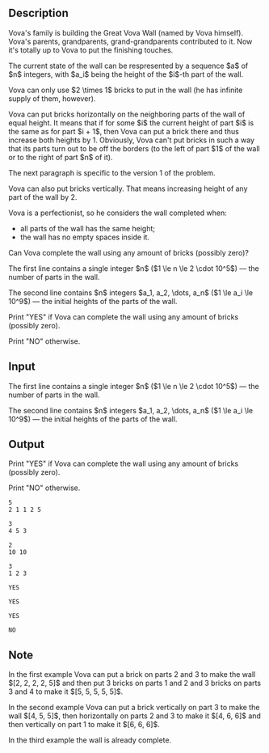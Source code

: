 ## Description

<div><p>Vova's family is building the Great Vova Wall (named by Vova himself). Vova's parents, grandparents, grand-grandparents contributed to it. Now it's totally up to Vova to put the finishing touches.</p><p>The current state of the wall can be respresented by a sequence $a$ of $n$ integers, with $a_i$ being the height of the $i$-th part of the wall.</p><p>Vova can only use $2 \times 1$ bricks to put in the wall (he has infinite supply of them, however).</p><p>Vova can put bricks <span class="tex-font-style-bf">horizontally</span> on the neighboring parts of the wall of equal height. It means that if for some $i$ the current height of part $i$ is the same as for part $i + 1$, then Vova can put a brick there and thus increase both heights by 1. Obviously, Vova can't put bricks in such a way that its parts turn out to be off the borders (to the left of part $1$ of the wall or to the right of part $n$ of it).</p><p><span class="tex-font-style-bf">The next paragraph is specific to the version 1 of the problem.</span></p><p>Vova can also put bricks vertically. That means increasing height of any part of the wall by 2.</p><p>Vova is a perfectionist, so he considers the wall completed when:</p><ul> <li> all parts of the wall has the same height; </li><li> the wall has no empty spaces inside it. </li></ul><p>Can Vova complete the wall using any amount of bricks (possibly zero)?</p></div><div class="input-specification"><p>The first line contains a single integer $n$ ($1 \le n \le 2 \cdot 10^5$) — the number of parts in the wall.</p><p>The second line contains $n$ integers $a_1, a_2, \dots, a_n$ ($1 \le a_i \le 10^9$) — the initial heights of the parts of the wall.</p></div><div class="output-specification"><p>Print "<span class="tex-font-style-tt">YES</span>" if Vova can complete the wall using any amount of bricks (possibly zero).</p><p>Print "<span class="tex-font-style-tt">NO</span>" otherwise.</p></div>

## Input

<p>The first line contains a single integer $n$ ($1 \le n \le 2 \cdot 10^5$) — the number of parts in the wall.</p><p>The second line contains $n$ integers $a_1, a_2, \dots, a_n$ ($1 \le a_i \le 10^9$) — the initial heights of the parts of the wall.</p>

## Output

<p>Print "<span class="tex-font-style-tt">YES</span>" if Vova can complete the wall using any amount of bricks (possibly zero).</p><p>Print "<span class="tex-font-style-tt">NO</span>" otherwise.</p>





```input1
5
2 1 1 2 5
```




```input2
3
4 5 3
```




```input3
2
10 10
```




```input4
3
1 2 3
```




```output1
YES
```




```output2
YES
```




```output3
YES
```




```output4
NO
```



## Note

<p>In the first example Vova can put a brick on parts 2 and 3 to make the wall $[2, 2, 2, 2, 5]$ and then put 3 bricks on parts 1 and 2 and 3 bricks on parts 3 and 4 to make it $[5, 5, 5, 5, 5]$.</p><p>In the second example Vova can put a brick vertically on part 3 to make the wall $[4, 5, 5]$, then horizontally on parts 2 and 3 to make it $[4, 6, 6]$ and then vertically on part 1 to make it $[6, 6, 6]$.</p><p>In the third example the wall is already complete.</p>
